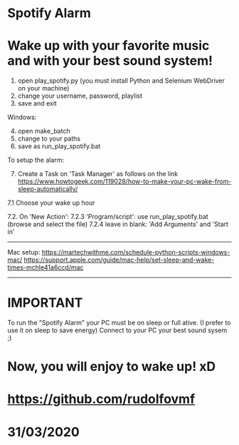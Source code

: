 # Spotify Alarm #
# Wake up with your favorite music and with your best sound system!

1. open play_spotify.py
   (you must install Python and Selenium WebDriver on your machine)
2. change your username, password, playlist
3. save and exit

Windows:

4. open make_batch
5. change to your paths
6. save as run_play_spotify.bat

To setup the alarm:

7.   Create a Task on 'Task Manager' as follows on the link
	https://www.howtogeek.com/119028/how-to-make-your-pc-wake-from-sleep-automatically/

7.1  Choose your wake up hour

7.2. On 'New Action':
	7.2.3 'Program/script': 
    		 use run_play_spotify.bat (browse and select the file)
	7.2.4 leave in blank: 'Add Arguments' and 'Start in'
	
************************************
Mac setup:
https://martechwithme.com/schedule-python-scripts-windows-mac/
https://support.apple.com/guide/mac-help/set-sleep-and-wake-times-mchle41a6ccd/mac
**************************************

# IMPORTANT 
To run the "Spotify Alarm" your PC must be on sleep 
	    or full ative. (I prefer to use it on sleep to 
			  save energy)
	   Connect to your PC your best sound sysem ;)


# Now, you will enjoy to wake up! xD
# https://github.com/rudolfovmf
# 31/03/2020
